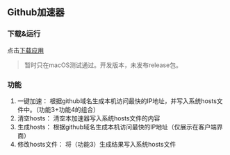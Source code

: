 ## Github加速器

### 下载&运行

点击[下载应用](https://github.com/ldzhu/github-hosts/releases)

> 暂时只在macOS测试通过。开发版本，未发布release包。

### 功能

1. 一键加速： 根据github域名生成本机访问最快的IP地址，并写入系统hosts文件中。（功能3+功能4的组合）
2. 清空hosts： 清空本加速器写入系统hosts文件的内容
3. 生成hosts： 根据github域名生成本机访问最快的IP地址（仅展示在客户端界面）
4. 修改hosts文件： 将（功能3）生成结果写入系统hosts文件

